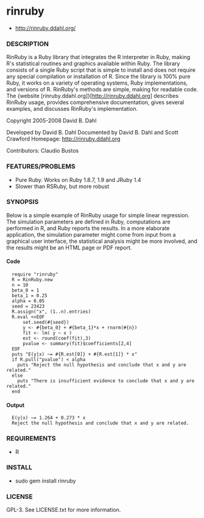 # rinruby
* http://rinruby.ddahl.org/

### DESCRIPTION

RinRuby is a Ruby library that integrates the R interpreter in Ruby, making R's statistical routines and graphics available within Ruby.  The library consists of a single Ruby script that is simple to install and does not require any special compilation or installation of R.  Since the library is 100% pure Ruby, it works on a variety of operating systems, Ruby implementations, and versions of R.  RinRuby's methods are simple, making for readable code.  The {website [rinruby.ddahl.org]}[http://rinruby.ddahl.org] describes RinRuby usage, provides comprehensive documentation, gives several examples, and discusses RinRuby's implementation.


Copyright 2005-2008 David B. Dahl

Developed by David B. Dahl
Documented by David B. Dahl and Scott Crawford
Homepage: http://rinruby.ddahl.org

Contributors: Claudio Bustos

### FEATURES/PROBLEMS

* Pure Ruby. Works on Ruby 1.8.7, 1.9 and JRuby 1.4
* Slower than RSRuby, but more robust

### SYNOPSIS

Below is a simple example of RinRuby usage for simple linear regression. The simulation parameters are defined in Ruby, computations are performed in R, and Ruby reports the results. In a more elaborate application, the simulation parameter might come from input from a graphical user interface, the statistical analysis might be more involved, and the results might be an HTML page or PDF report. 

#### Code

      require "rinruby"
      R = RinRuby.new
      n = 10
      beta_0 = 1
      beta_1 = 0.25
      alpha = 0.05
      seed = 23423
      R.assign("x", (1..n).entries)
      R.eval <<EOF
          set.seed(#{seed})
          y <- #{beta_0} + #{beta_1}*x + rnorm(#{n})
          fit <- lm( y ~ x )
          est <- round(coef(fit),3)
          pvalue <- summary(fit)$coefficients[2,4]
      EOF
      puts "E(y|x) ~= #{R.est[0]} + #{R.est[1]} * x"
      if R.pull("pvalue") < alpha
        puts "Reject the null hypothesis and conclude that x and y are related."
      else
        puts "There is insufficient evidence to conclude that x and y are related."
      end

#### Output

      E(y|x) ~= 1.264 + 0.273 * x
      Reject the null hypothesis and conclude that x and y are related.

### REQUIREMENTS

* R

### INSTALL

* sudo gem install rinruby


### LICENSE

GPL-3. See LICENSE.txt for more information.

